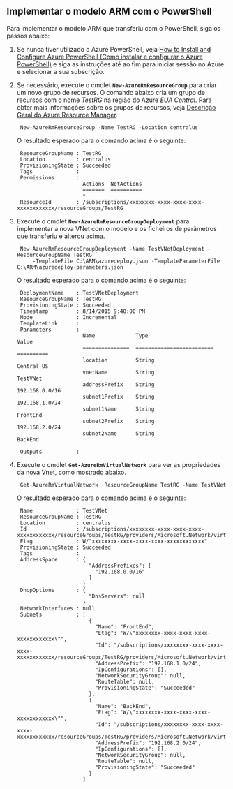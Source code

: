 ## Implementar o modelo ARM com o PowerShell

Para implementar o modelo ARM que transferiu com o PowerShell, siga os passos abaixo:

1. Se nunca tiver utilizado o Azure PowerShell, veja [How to Install and Configure Azure PowerShell (Como instalar e configurar o Azure PowerShell)](../articles/powershell-install-configure.md) e siga as instruções até ao fim para iniciar sessão no Azure e selecionar a sua subscrição.

3. Se necessário, execute o cmdlet **`New-AzureRmResourceGroup`** para criar um novo grupo de recursos. O comando abaixo cria um grupo de recursos com o nome *TestRG* na região do Azure *EUA Central*. Para obter mais informações sobre os grupos de recursos, veja [Descrição Geral do Azure Resource Manager](../articles/resource-group-overview.md).

        New-AzureRmResourceGroup -Name TestRG -Location centralus
        
    O resultado esperado para o comando acima é o seguinte:

        ResourceGroupName : TestRG
        Location          : centralus
        ProvisioningState : Succeeded
        Tags              :
        Permissions       :
                            Actions  NotActions
                            =======  ==========
                            *
        ResourceId        : /subscriptions/xxxxxxxx-xxxx-xxxx-xxxx-xxxxxxxxxxxx/resourceGroups/TestRG

4. Execute o cmdlet **`New-AzureRmResourceGroupDeployment`** para implementar a nova VNet com o modelo e os ficheiros de parâmetros que transferiu e alterou acima.

        New-AzureRmResourceGroupDeployment -Name TestVNetDeployment -ResourceGroupName TestRG `
            -TemplateFile C:\ARM\azuredeploy.json -TemplateParameterFile C:\ARM\azuredeploy-parameters.json
            
    O resultado esperado para o comando acima é o seguinte:
        
        DeploymentName    : TestVNetDeployment
        ResourceGroupName : TestRG
        ProvisioningState : Succeeded
        Timestamp         : 8/14/2015 9:40:00 PM
        Mode              : Incremental
        TemplateLink      :
        Parameters        :
                            Name             Type                       Value
                            ===============  =========================  ==========
                            location         String                     Central US
                            vnetName         String                     TestVNet
                            addressPrefix    String                     192.168.0.0/16
                            subnet1Prefix    String                     192.168.1.0/24
                            subnet1Name      String                     FrontEnd
                            subnet2Prefix    String                     192.168.2.0/24
                            subnet2Name      String                     BackEnd
        
        Outputs           :

5. Execute o cmdlet **`Get-AzureRmVirtualNetwork`** para ver as propriedades da nova Vnet, como mostrado abaixo.


        Get-AzureRmVirtualNetwork -ResourceGroupName TestRG -Name TestVNet
        
    O resultado esperado para o comando acima é o seguinte:
        
        Name              : TestVNet
        ResourceGroupName : TestRG
        Location          : centralus
        Id                : /subscriptions/xxxxxxxx-xxxx-xxxx-xxxx-xxxxxxxxxxxx/resourceGroups/TestRG/providers/Microsoft.Network/virtualNetworks/TestVNet
        Etag              : W/"xxxxxxxx-xxxx-xxxx-xxxx-xxxxxxxxxxxx"
        ProvisioningState : Succeeded
        Tags              :
        AddressSpace      : {
                              "AddressPrefixes": [
                                "192.168.0.0/16"
                              ]
                            }
        DhcpOptions       : {
                              "DnsServers": null
                            }
        NetworkInterfaces : null
        Subnets           : [
                              {
                                "Name": "FrontEnd",
                                "Etag": "W/\"xxxxxxxx-xxxx-xxxx-xxxx-xxxxxxxxxxxx\"",
                                "Id": "/subscriptions/xxxxxxxx-xxxx-xxxx-xxxx-xxxxxxxxxxxx/resourceGroups/TestRG/providers/Microsoft.Network/virtualNetworks/TestVNet/subnets/FrontEnd",
                                "AddressPrefix": "192.168.1.0/24",
                                "IpConfigurations": [],
                                "NetworkSecurityGroup": null,
                                "RouteTable": null,
                                "ProvisioningState": "Succeeded"
                              },
                              {
                                "Name": "BackEnd",
                                "Etag": "W/\"xxxxxxxx-xxxx-xxxx-xxxx-xxxxxxxxxxxx\"",
                                "Id": "/subscriptions/xxxxxxxx-xxxx-xxxx-xxxx-xxxxxxxxxxxx/resourceGroups/TestRG/providers/Microsoft.Network/virtualNetworks/TestVNet/subnets/BackEnd",
                                "AddressPrefix": "192.168.2.0/24",
                                "IpConfigurations": [],
                                "NetworkSecurityGroup": null,
                                "RouteTable": null,
                                "ProvisioningState": "Succeeded"
                              }
                            ]


<!--HONumber=Jun16_HO2-->


